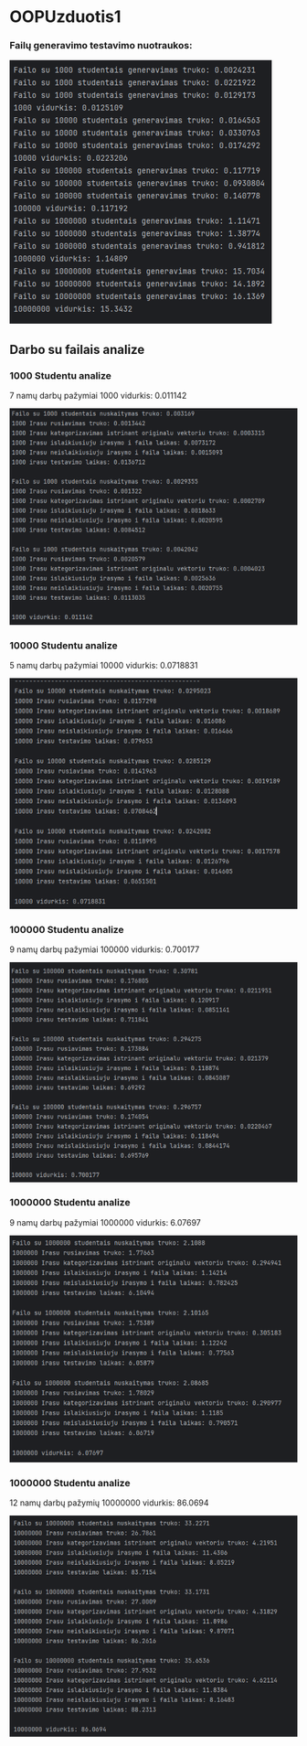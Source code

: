 # OOPUzduotis1

### Failų generavimo testavimo nuotraukos:
![img.png](img.png) </br>

## Darbo su failais analize

### 1000 Studentu analize
7 namų darbų pažymiai
1000 vidurkis: 0.011142

![img_1.png](img_1.png)

### 10000 Studentu analize
5 namų darbų pažymiai
10000 vidurkis: 0.0718831

![img_2.png](img_2.png)

### 100000 Studentu analize
9 namų darbų pažymiai
100000 vidurkis: 0.700177

![img_3.png](img_3.png)

### 1000000 Studentu analize
9 namų darbų pažymiai
1000000 vidurkis: 6.07697

![img_4.png](img_4.png)

### 1000000 Studentu analize
12 namų darbų pažymių
10000000 vidurkis: 86.0694

![img_5.png](img_5.png)